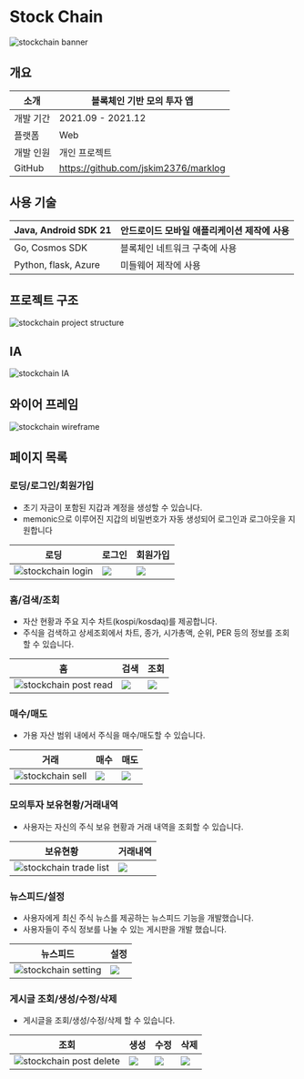 # Stock Chain

![stockchain banner](https://i.imgur.com/hiZXOam.png)

## 개요

| 소개      | 블록체인 기반 모의 투자 앱           |
| --------- | ------------------------------------ |
| 개발 기간 | 2021.09 - 2021.12                    |
| 플랫폼    | Web                                  |
| 개발 인원 | 개인 프로젝트                        |
| GitHub    | https://github.com/jskim2376/marklog |

## 사용 기술

| Java, Android SDK 21 | 안드로이드 모바일 애플리케이션 제작에 사용 |
| -------------------- | ------------------------------------------ |
| Go, Cosmos SDK       | 블록체인 네트워크 구축에 사용              |
| Python, flask, Azure | 미들웨어 제작에 사용                       |


## 프로젝트 구조

![stockchain project structure](https://i.imgur.com/RIWGOlj.png)

## IA

![stockchain IA](https://i.imgur.com/ItX6PAi.jpeg)


## 와이어 프레임

![stockchain wireframe](https://i.imgur.com/OQdog31.png)

## 페이지 목록

### 로딩/로그인/회원가입

- 초기 자금이 포함된 지갑과 계정을 생성할 수 있습니다.
- memonic으로 이루어진 지갑의 비밀번호가 자동 생성되어 로그인과 로그아웃을 지원합니다

| 로딩                                                  | 로그인                                    | 회원가입                                  |
| ----------------------------------------------------- | ----------------------------------------- | ----------------------------------------- |
| ![stockchain login](https://i.imgur.com/x4eGDRb.jpeg) | ![](https://i.imgur.com/iI3djcZ.jpeg)<br> | ![](https://i.imgur.com/IGrqwKb.jpeg)<br> |


### 홈/검색/조회

- 자산 현황과 주요 지수 차트(kospi/kosdaq)를 제공합니다.
- 주식을 검색하고 상세조회에서 차트, 종가, 시가총액, 순위, PER 등의 정보를 조회할 수 있습니다.

| 홈                                                        | 검색                                      | 조회                                      |
| --------------------------------------------------------- | ----------------------------------------- | ----------------------------------------- |
| ![stockchain post read](https://i.imgur.com/1vrJ38l.jpeg) | ![](https://i.imgur.com/0fVPGc9.jpeg)<br> | ![](https://i.imgur.com/zkdkUGY.jpeg)<br> |

### 매수/매도

- 가용 자산 범위 내에서 주식을 매수/매도할 수 있습니다.

| 거래                                                 | 매수                                      | 매도                                      |
| ---------------------------------------------------- | ----------------------------------------- | ----------------------------------------- |
| ![stockchain sell](https://i.imgur.com/O2br4Lm.jpeg) | ![](https://i.imgur.com/NwWC7qJ.jpeg)<br> | ![](https://i.imgur.com/eS7pnrz.jpeg)<br> |


### 모의투자 보유현황/거래내역

- 사용자는 자신의 주식 보유 현황과 거래 내역을 조회할 수 있습니다.

| 보유현황                                                   | 거래내역                                  |
| ---------------------------------------------------------- | ----------------------------------------- |
| ![stockchain trade list](https://i.imgur.com/dwzPfnr.jpeg) | ![](https://i.imgur.com/vpPwBp4.jpeg)<br> |

### 뉴스피드/설정

- 사용자에게 최신 주식 뉴스를 제공하는 뉴스피드 기능을 개발했습니다.
- 사용자들이 주식 정보를 나눌 수 있는 게시판을 개발 했습니다.

| 뉴스피드                                                | 설정                                      |
| ------------------------------------------------------- | ----------------------------------------- |
| ![stockchain setting](https://i.imgur.com/fH436rY.jpeg) | ![](https://i.imgur.com/IAzBdCk.jpeg)<br> |


### 게시글 조회/생성/수정/삭제

- 게시글을 조회/생성/수정/삭제 할 수 있습니다.

| 조회                                                          | 생성                                        | 수정                                        | 삭제                                        |
| ----------------------------------------------------------- | ----------------------------------------- | ----------------------------------------- | ----------------------------------------- |
| ![stockchain post delete](https://i.imgur.com/klqDKEC.jpeg) | ![](https://i.imgur.com/3Xe00Ab.jpeg)<br> | ![](https://i.imgur.com/92AC0hK.jpeg)<br> | ![](https://i.imgur.com/a706KRW.jpeg)<br> |
